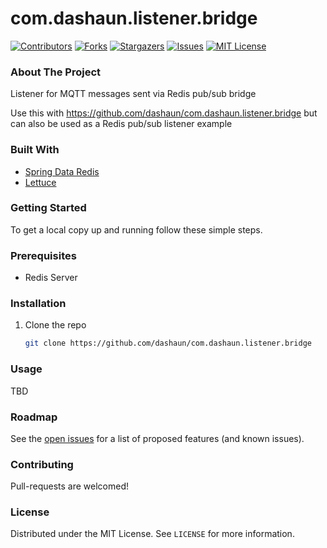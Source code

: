 # com.dashaun.listener.bridge

[![Contributors][contributors-shield]][contributors-url]
[![Forks][forks-shield]][forks-url]
[![Stargazers][stars-shield]][stars-url]
[![Issues][issues-shield]][issues-url]
[![MIT License][license-shield]][license-url]

### About The Project

Listener for MQTT messages sent via Redis pub/sub bridge

Use this with https://github.com/dashaun/com.dashaun.listener.bridge
but can also be used as a Redis pub/sub listener example

### Built With

* [Spring Data Redis](https://spring.io/projects/spring-data-redis)
* [Lettuce](https://lettuce.io/)

### Getting Started

To get a local copy up and running follow these simple steps.

### Prerequisites

* Redis Server

### Installation

1. Clone the repo
   ```sh
   git clone https://github.com/dashaun/com.dashaun.listener.bridge
   ```

### Usage

TBD

### Roadmap

See the [open issues](https://github.com/dashaun/com.dashaun.listener.bridge/issues) for a list of proposed features (and known issues).

### Contributing

Pull-requests are welcomed!

### License

Distributed under the MIT License. See `LICENSE` for more information.

[contributors-shield]: https://img.shields.io/github/contributors/dashaun/com.dashaun.listener.bridge.svg?style=for-the-badge
[contributors-url]: https://github.com/dashaun/com.dashaun.listener.bridge/graphs/contributors
[forks-shield]: https://img.shields.io/github/forks/dashaun/com.dashaun.listener.bridge.svg?style=for-the-badge
[forks-url]: https://github.com/dashaun/com.dashaun.listener.bridge.copy/network/members
[stars-shield]: https://img.shields.io/github/stars/dashaun/com.dashaun.listener.bridge.svg?style=for-the-badge
[stars-url]: https://github.com/dashaun/com.dashaun.listener.bridge/stargazers
[issues-shield]: https://img.shields.io/github/issues/dashaun/com.dashaun.listener.bridge.svg?style=for-the-badge
[issues-url]: https://github.com/dashaun/com.dashaun.listener.bridge/issues
[license-shield]: https://img.shields.io/github/license/dashaun/com.dashaun.listener.bridge.svg?style=for-the-badge
[license-url]: https://github.com/dashaun/com.dashaun.listener.bridge/blob/master/LICENSE